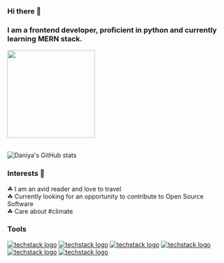 ### Hi there 👋
### I am a frontend developer, proficient in python and currently learning MERN stack. 

<a href="https://github.com/daniya-sohail26/convoychat">
  <img height=200 align="center" src="https://github-readme-stats.vercel.app/api/top-langs?username=daniya-sohail26&layout=compact&langs_count=8&card_width=320" />
</a>
<br>
<br>

![Daniya's GitHub stats](https://github-readme-stats.vercel.app/api?username=daniya-sohail26&show_icons=true&theme=radical)

### Interests 💫
☘ I am an avid reader and love to travel
<br>
☘ Currently looking for an opportunity to contribute to Open Source Software
<br>
☘ Care about #climate
<br>

### Tools 

[![techstack logo](https://readme-components.vercel.app/api?component=logo&logo=react&fill=000000)](https://github.com/daniya-sohail26/readme-components)
[![techstack logo](https://readme-components.vercel.app/api?component=logo&logo=python&fill=000000)](https://github.com/daniya-sohail26/readme-components)
[![techstack logo](https://readme-components.vercel.app/api?component=logo&logo=javascript&fill=000000)](https://github.com/daniya-sohail26/readme-components)
[![techstack logo](https://readme-components.vercel.app/api?component=logo&logo=MySQL&fill=000000)](https://github.com/daniya-sohail26/readme-components)
[![techstack logo](https://readme-components.vercel.app/api?component=logo&logo=Node.Js&fill=000000)](https://github.com/daniya-sohail26/readme-components)
[![techstack logo](https://readme-components.vercel.app/api?component=logo&logo=express.Js&fill=000000)](https://github.com/daniya-sohail26/readme-components)

